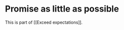 # Promise as little as possible
This is part of [[Exceed expectations]].

<!-- {BearID:515DCE38-3E26-4E50-8C8F-6F6F162DE47D-20835-000012D3B4963C34} -->
